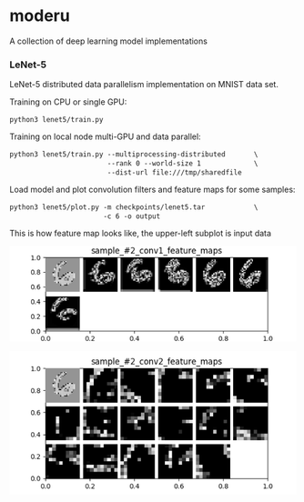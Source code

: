# moderu
A collection of deep learning model implementations


### LeNet-5

LeNet-5 distributed data parallelism implementation on MNIST data set.

Training on CPU or single GPU:

    python3 lenet5/train.py

Training on local node multi-GPU and data parallel:

    python3 lenet5/train.py --multiprocessing-distributed       \
                            --rank 0 --world-size 1             \
                            --dist-url file:///tmp/sharedfile

Load model and plot convolution filters and feature maps for some samples:

    python3 lenet5/plot.py -m checkpoints/lenet5.tar            \
                           -c 6 -o output

This is how feature map looks like, the upper-left subplot is input data

![lenet5_conv1_feature_maps](/imgs/lenet5_conv1_feature_maps.png "conv1")

![lenet5_conv1_feature_maps](/imgs/lenet5_conv2_feature_maps.png "conv2")
